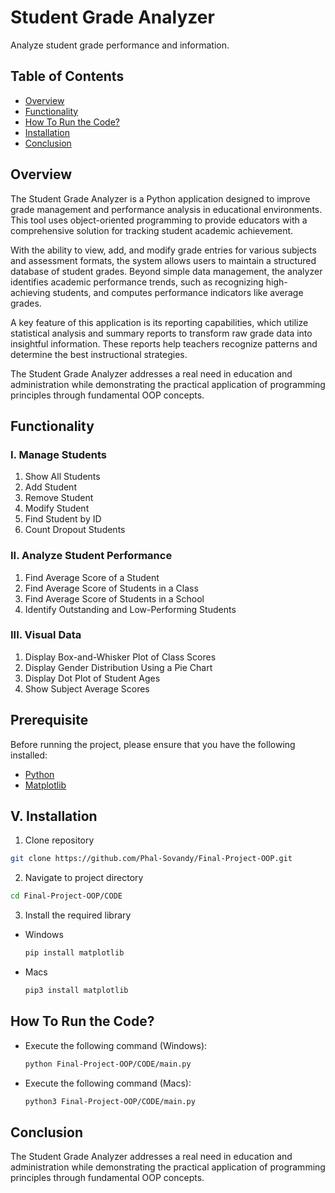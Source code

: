 # Student Grade Analyzer
Analyze student grade performance and information.

## Table of Contents
- [Overview](#overview)
- [Functionality](#functionality)
- [How To Run the Code?](#how-to-run-the-code)
- [Installation](#installation)
- [Conclusion](#conclusion)

## Overview
The Student Grade Analyzer is a Python application designed to improve grade management and performance analysis in educational environments. This tool uses object-oriented programming to provide educators with a comprehensive solution for tracking student academic achievement.

With the ability to view, add, and modify grade entries for various subjects and assessment formats, the system allows users to maintain a structured database of student grades. Beyond simple data management, the analyzer identifies academic performance trends, such as recognizing high-achieving students, and computes performance indicators like average grades.

A key feature of this application is its reporting capabilities, which utilize statistical analysis and summary reports to transform raw grade data into insightful information. These reports help teachers recognize patterns and determine the best instructional strategies.

The Student Grade Analyzer addresses a real need in education and administration while demonstrating the practical application of programming principles through fundamental OOP concepts.

## Functionality
### I. Manage Students
  1. Show All Students
  2. Add Student
  3. Remove Student
  4. Modify Student
  5. Find Student by ID
  6. Count Dropout Students

### II. Analyze Student Performance
  1. Find Average Score of a Student
  2. Find Average Score of Students in a Class
  3. Find Average Score of Students in a School
  4. Identify Outstanding and Low-Performing Students

### III. Visual Data
  1. Display Box-and-Whisker Plot of Class Scores
  2. Display Gender Distribution Using a Pie Chart
  3. Display Dot Plot of Student Ages
  4. Show Subject Average Scores

## Prerequisite
  Before running the project, please ensure that you have the following installed:
- [Python](https://www.python.org/downloads/)
- [Matplotlib](https://matplotlib.org/)
## V. Installation
  1. Clone repository
```sh
git clone https://github.com/Phal-Sovandy/Final-Project-OOP.git
```
  2. Navigate to project directory
```sh
cd Final-Project-OOP/CODE
```
  3. Install the required library
- Windows
  ```sh
  pip install matplotlib
  ```
- Macs
  ```sh
  pip3 install matplotlib
  ```
## How To Run the Code?
- Execute the following command (Windows):
  ```sh
  python Final-Project-OOP/CODE/main.py
  ```
- Execute the following command (Macs):
  ```sh
  python3 Final-Project-OOP/CODE/main.py
  ```

## Conclusion
The Student Grade Analyzer addresses a real need in education and administration while demonstrating the practical application of programming principles through fundamental OOP concepts.